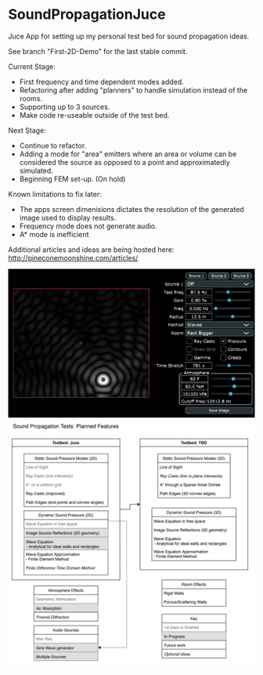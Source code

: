 # SoundPropagationJuce
Juce App for setting up my personal test bed for sound propagation ideas.

See branch "First-2D-Demo" for the last stable commit.

Current Stage:
- First frequency and time dependent modes added.
- Refactoring after adding "planners" to handle simulation instead of the rooms.
- Supporting up to 3 sources.
- Make code re-useable outside of the test bed.

Next Stage:
- Continue to refactor.
- Adding a mode for "area" emitters where an area or volume can be considered the source as opposed to a point and approximatedly simulated.
- Beginning FEM set-up. (On hold)

Known limitations to fix later:
- The apps screen dimenisions dictates the resolution of the generated image used to display results.
- Frequency mode does not generate audio.
- A* mode is inefficient

Additional articles and ideas are being hosted here:
http://pineconemoonshine.com/articles/

![alt text](/Images/SoundPropagationTestBed.png)
![alt text](/Images/SoundPropagation-Planned_Features.png)

